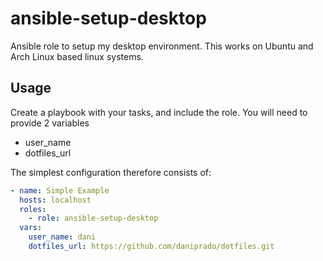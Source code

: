 # ansible-setup-desktop

Ansible role to setup my desktop environment.  This works on Ubuntu and Arch Linux based linux systems.

## Usage

Create a playbook with your tasks, and include the role. You will need to provide 2 variables
  - user_name
  - dotfiles_url

The simplest configuration therefore consists of:

```yaml
- name: Simple Example
  hosts: localhost
  roles:
    - role: ansible-setup-desktop
  vars:
    user_name: dani
    dotfiles_url: https://github.com/daniprado/dotfiles.git
```

